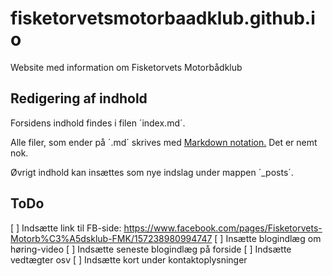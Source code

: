 # fisketorvetsmotorbaadklub.github.io

Website med information om Fisketorvets Motorbådklub


## Redigering af indhold

Forsidens indhold findes i filen ´index.md´. 

Alle filer, som ender på ´.md´ skrives med [Markdown notation.](https://help.github.com/articles/basic-writing-and-formatting-syntax/) Det er nemt nok.

Øvrigt indhold kan insættes som nye indslag under mappen ´_posts´.


## ToDo

[ ] Indsætte link til FB-side: https://www.facebook.com/pages/Fisketorvets-Motorb%C3%A5dsklub-FMK/157238980994747
[ ] Insætte blogindlæg om høring-video
[ ] Indsætte seneste blogindlæg på forside
[ ] Indsætte vedtægter osv
[ ] Indsætte kort under kontaktoplysninger
